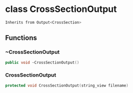 # class CrossSectionOutput


```cpp
Inherits from Output<CrossSection>
```



## Functions

### ~CrossSectionOutput

```cpp
public void ~CrossSectionOutput()
```


### CrossSectionOutput

```cpp
protected void CrossSectionOutput(string_view filename)
```




